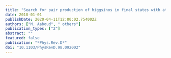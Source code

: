 ```yaml
---
title: "Search for pair production of higgsinos in final states with at least three $b$-tagged jets in $sqrts = 13$ TeV $pp$ collisions using the ATLAS detector"
date: 2018-01-01
publishDate: 2020-04-11T12:00:02.754002Z
authors: ["M. Aaboud", " others"]
publication_types: ["2"]
abstract: ""
featured: false
publication: "*Phys.Rev.D*"
doi: "10.1103/PhysRevD.98.092002"
---
```


